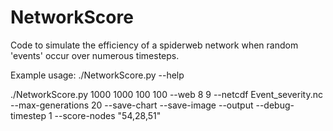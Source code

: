 # NetworkScore
Code to simulate the efficiency of a spiderweb network when random 'events' occur over numerous timesteps.

Example usage:
./NetworkScore.py --help

./NetworkScore.py 1000 1000 100 100 --web 8 9 --netcdf Event_severity.nc --max-generations 20 --save-chart --save-image --output --debug-timestep 1 --score-nodes "54,28,51"
